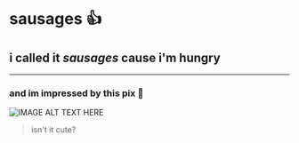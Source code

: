# **sausages** :+1:
## i called it *sausages* cause i'm hungry
----
### and im impressed by this pix :camel: 

![IMAGE ALT TEXT HERE](https://i.pinimg.com/736x/30/91/a6/3091a605cf36532724547c19cb66fb04--cutest-animals-pictures-of.jpg)

> isn't it cute?
